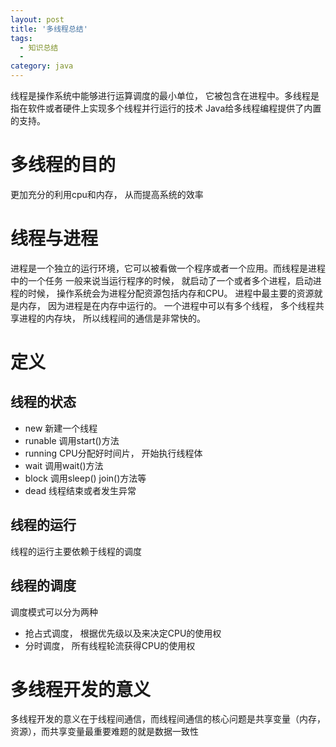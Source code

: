```yaml
---
layout: post
title: '多线程总结'
tags:
  - 知识总结
  -
category: java
---
```

线程是操作系统中能够进行运算调度的最小单位， 它被包含在进程中。多线程是指在软件或者硬件上实现多个线程并行运行的技术
Java给多线程编程提供了内置的支持。
<!--more-->
# 多线程的目的
更加充分的利用cpu和内存， 从而提高系统的效率

# 线程与进程
进程是一个独立的运行环境，它可以被看做一个程序或者一个应用。而线程是进程中的一个任务
一般来说当运行程序的时候， 就启动了一个或者多个进程，启动进程的时候， 操作系统会为进程分配资源包括内存和CPU。 进程中最主要的资源就是内存， 因为进程是在内存中运行的。
一个进程中可以有多个线程， 多个线程共享进程的内存块， 所以线程间的通信是非常快的。

# 定义

## 线程的状态

* new 新建一个线程
* runable 调用start()方法
* running CPU分配好时间片， 开始执行线程体
* wait 调用wait()方法
* block 调用sleep() join()方法等
* dead 线程结束或者发生异常

## 线程的运行
线程的运行主要依赖于线程的调度

## 线程的调度
调度模式可以分为两种

* 抢占式调度， 根据优先级以及来决定CPU的使用权
* 分时调度， 所有线程轮流获得CPU的使用权


# 多线程开发的意义
多线程开发的意义在于线程间通信，而线程间通信的核心问题是共享变量（内存，资源），而共享变量最重要难题的就是数据一致性
